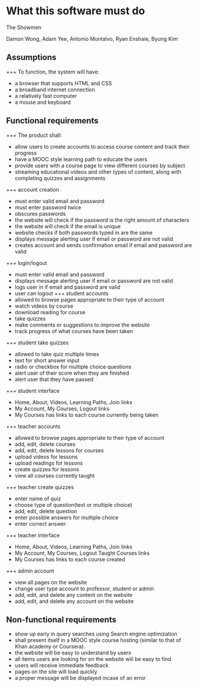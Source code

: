 # What this software must do

The Showmen

Damon Wong, Adam Yee, Antonio Montalvo, Ryan Enshaie, Byung Kim


## Assumptions

+++ To function, the system will have:

+ a browser that supports HTML and CSS
+ a broadband internet connection
+ a relatively fast computer
+ a mouse and keyboard


## Functional requirements

+++ The product shall:

+ allow users to create accounts to access course content and track their progress
+ have a MOOC style learning path to educate the users 
+ provide users with a course page to view different courses by subject
+ streaming educational videos and other types of content, along with completing quizzes and assignments

+++ account creation
+ must enter valid email and password
+ must enter password twice
+ obscures passwords
+ the website will check if the password is the right amount of characters
+ the website will check if the email is unique
+ website checks if both passwords typed in are the same
+ displays message alerting user if email or password are not valid
+ creates account and sends confirmation email if email and password are valid

+++ login/logout
+ must enter valid email and password
+ displays message alerting user if email or password are not valid
+ logs user in if email and password are valid
+ user can logout 
+++ student accounts
+ allowed to browse pages appropriate to their type of account
+ watch videos by course
+ download reading for course
+ take quizzes
+ make comments or suggestions to improve the website
+ track progress of what courses have been taken

+++ student take quizzes
+ allowed to take quiz multiple times
+ text for short answer input
+ radio or checkbox for multiple choice questions
+ alert user of their score when they are finished
+ alert user that they have passed

+++ student interface
+ Home, About, Videos, Learning Paths, Join links
+ My Account, My Courses, Logout links
+ My Courses has links to each course currently being taken

+++ teacher accounts
+ allowed to browse pages appropriate to their type of account
+ add, edit, delete courses
+ add, edit, delete lessons for courses
+ upload videos for lessons
+ upload readings for lessons
+ create quizzes for lessons
+ view all courses currently taught


+++ teacher create quizzes
+ enter name of quiz
+ choose type of question(text or multiple choice)
+ add, edit, delete question
+ enter possible answers for multiple choice
+ enter correct answer

+++ teacher interface
+ Home, About, Videos, Learning Paths, Join links
+ My Account, My Courses, Logout Taught Courses links
+ My Courses has links to each course created

+++ admin account
+ view all pages on the website
+ change user type account to professor, student or admin
+ add, edit, and delete any content on the website
+ add, edit, and delete any account on the website


## Non-functional requirements

+ show up early in query searches using Search engine optimization
+ shall present itself in a MOOC style course hosting (similar to that of Khan academy or Coursera).
+ the website will be easy to understand by users
+ all items users are looking for on the website will be easy to find
+ users will receive immediate feedback
+ pages on the site will load quickly
+ a proper message will be displayed incase of an error



